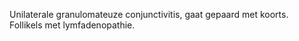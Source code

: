 Unilaterale granulomateuze conjunctivitis, gaat gepaard met koorts.  
Follikels met lymfadenopathie.
